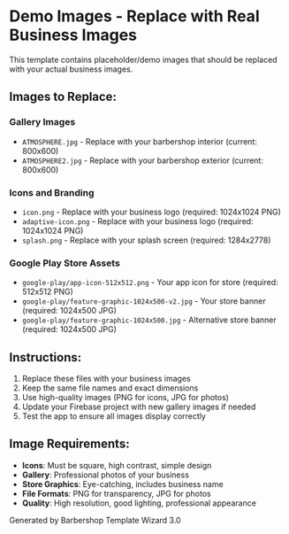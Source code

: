 # Demo Images - Replace with Real Business Images

This template contains placeholder/demo images that should be replaced with your actual business images.

## Images to Replace:

### Gallery Images
- `ATMOSPHERE.jpg` - Replace with your barbershop interior (current: 800x600)
- `ATMOSPHERE2.jpg` - Replace with your barbershop exterior (current: 800x600)

### Icons and Branding
- `icon.png` - Replace with your business logo (required: 1024x1024 PNG)
- `adaptive-icon.png` - Replace with your business logo (required: 1024x1024 PNG)
- `splash.png` - Replace with your splash screen (required: 1284x2778)

### Google Play Store Assets  
- `google-play/app-icon-512x512.png` - Your app icon for store (required: 512x512 PNG)
- `google-play/feature-graphic-1024x500-v2.jpg` - Your store banner (required: 1024x500 JPG)
- `google-play/feature-graphic-1024x500.jpg` - Alternative store banner (required: 1024x500 JPG)

## Instructions:
1. Replace these files with your business images
2. Keep the same file names and exact dimensions
3. Use high-quality images (PNG for icons, JPG for photos)
4. Update your Firebase project with new gallery images if needed
5. Test the app to ensure all images display correctly

## Image Requirements:
- **Icons**: Must be square, high contrast, simple design
- **Gallery**: Professional photos of your business
- **Store Graphics**: Eye-catching, includes business name
- **File Formats**: PNG for transparency, JPG for photos
- **Quality**: High resolution, good lighting, professional appearance

Generated by Barbershop Template Wizard 3.0